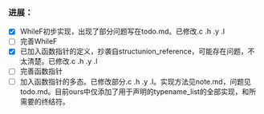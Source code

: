 ### 进展：

- [x] WhileF初步实现，出现了部分问题写在todo.md。已修改.c .h .y .l
- [ ] 完善WhileF
- [x] 已加入函数指针的定义，抄袭自structunion_reference，可能存在问题，不太清楚。已修改.c .h .y .l
- [ ] 完善函数指针
- [ ] 加入函数指针的多态。已修改部分.c .h .y .l。实现方法见note.md，问题见todo.md。目前ours中仅添加了用于声明的typename_list的全部实现，和所需要的终结符。